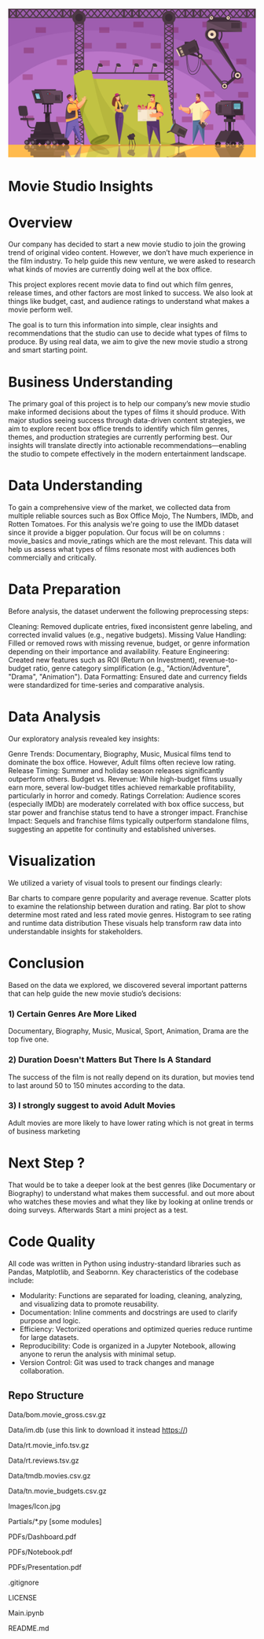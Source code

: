 ![Icon](Images/Icon.jpg)

# Movie Studio Insights

# Overview

Our company has decided to start a new movie studio to join the growing trend of original video content. However, we don’t have much experience in the film industry. To help guide this new venture, we were asked to research what kinds of movies are currently doing well at the box office.

This project explores recent movie data to find out which film genres, release times, and other factors are most linked to success. We also look at things like budget, cast, and audience ratings to understand what makes a movie perform well.

The goal is to turn this information into simple, clear insights and recommendations that the studio can use to decide what types of films to produce. By using real data, we aim to give the new movie studio a strong and smart starting point.

# Business Understanding
The primary goal of this project is to help our company’s new movie studio make informed decisions about the types of films it should produce. With major studios seeing success through data-driven content strategies, we aim to explore recent box office trends to identify which film genres, themes, and production strategies are currently performing best. Our insights will translate directly into actionable recommendations—enabling the studio to compete effectively in the modern entertainment landscape.

# Data Understanding
To gain a comprehensive view of the market, we collected data from multiple reliable sources such as Box Office Mojo, The Numbers, IMDb, and Rotten Tomatoes. For this analysis we're going to use the IMDb dataset since it provide a bigger population. Our focus will be on columns : movie_basics and movie_ratings which are the most relevant.
This data will help us assess what types of films resonate most with audiences both commercially and critically.

# Data Preparation
Before analysis, the dataset underwent the following preprocessing steps:

Cleaning: Removed duplicate entries, fixed inconsistent genre labeling, and corrected invalid values (e.g., negative budgets).
Missing Value Handling: Filled or removed rows with missing revenue, budget, or genre information depending on their importance and availability.
Feature Engineering: Created new features such as ROI (Return on Investment), revenue-to-budget ratio, genre category simplification (e.g., "Action/Adventure", "Drama", "Animation").
Data Formatting: Ensured date and currency fields were standardized for time-series and comparative analysis.

# Data Analysis
Our exploratory analysis revealed key insights:

Genre Trends: Documentary, Biography, Music, Musical films tend to dominate the box office. However, Adult films often recieve low rating.
Release Timing: Summer and holiday season releases significantly outperform others.
Budget vs. Revenue: While high-budget films usually earn more, several low-budget titles achieved remarkable profitability, particularly in horror and comedy.
Ratings Correlation: Audience scores (especially IMDb) are moderately correlated with box office success, but star power and franchise status tend to have a stronger impact.
Franchise Impact: Sequels and franchise films typically outperform standalone films, suggesting an appetite for continuity and established universes.

# Visualization
We utilized a variety of visual tools to present our findings clearly:

Bar charts to compare genre popularity and average revenue.
Scatter plots to examine the relationship between duration and rating.
Bar plot to show determine most rated and less rated movie genres.
Histogram to see rating and runtime data distribution 
These visuals help transform raw data into understandable insights for stakeholders.

# Conclusion
Based on the data we explored, we discovered several important patterns that can help guide the new movie studio’s decisions:

### 1) Certain Genres Are More Liked
Documentary, Biography, Music, Musical, Sport, Animation, Drama are the top five one.
### 2) Duration Doesn't Matters But There Is A Standard
The success of the film is not really depend on its duration, but movies tend to last around 50 to 150 minutes according to the data.
### 3) I strongly suggest to avoid Adult Movies
Adult movies are more likely to have lower rating which is not great in terms of business marketing

# Next Step ?
That would be to take a deeper look at the best genres (like Documentary or Biography) to understand what makes them successful.
and out more about who watches these movies and what they like by looking at online trends or doing surveys. Afterwards Start a mini project as a test.

# Code Quality
All code was written in Python using industry-standard libraries such as Pandas, Matplotlib, and Seabornn. Key characteristics of the codebase include:

- Modularity: Functions are separated for loading, cleaning, analyzing, and visualizing data to promote reusability.
- Documentation: Inline comments and docstrings are used to clarify purpose and logic.
- Efficiency: Vectorized operations and optimized queries reduce runtime for large datasets.
- Reproducibility: Code is organized in a Jupyter Notebook, allowing anyone to rerun the analysis with minimal setup.
- Version Control: Git was used to track changes and manage collaboration.

## Repo Structure
Data/bom.movie_gross.csv.gz

Data/im.db (use this link to download it instead [https://](https://github.com/learn-co-curriculum/dsc-phase-2-project-v3/blob/main/zippedData/im.db.zip))

Data/rt.movie_info.tsv.gz

Data/rt.reviews.tsv.gz

Data/tmdb.movies.csv.gz

Data/tn.movie_budgets.csv.gz

Images/Icon.jpg

Partials/*.py  [some modules]

PDFs/Dashboard.pdf

PDFs/Notebook.pdf

PDFs/Presentation.pdf

.gitignore

LICENSE

Main.ipynb

README.md